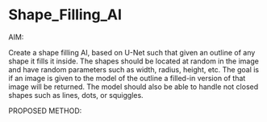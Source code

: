 # Shape_Filling_AI

AIM: 

Create a shape filling AI, based on U-Net such that given an outline of any shape it fills it inside. The shapes should be located at random in the image and have random parameters such as width, radius, height, etc. The goal is if an image is given to the model of the outline a filled-in version of that image will be returned. The model should also be able to handle not closed shapes such as lines, dots, or squiggles.

PROPOSED METHOD:

